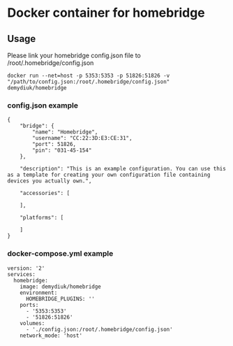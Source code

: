 # Docker container for homebridge

## Usage

Please link your homebridge config.json file to /root/.homebridge/config.json

```
docker run --net=host -p 5353:5353 -p 51826:51826 -v "/path/to/config.json:/root/.homebridge/config.json" demydiuk/homebridge
```

### config.json example

```
{
    "bridge": {
        "name": "Homebridge",
        "username": "CC:22:3D:E3:CE:31",
        "port": 51826,
        "pin": "031-45-154"
    },
    
    "description": "This is an example configuration. You can use this as a template for creating your own configuration file containing devices you actually own.",

    "accessories": [
        
    ],

    "platforms": [
        
    ]
}
```

### docker-compose.yml example

```
version: '2'
services:
  homebridge:
    image: demydiuk/homebridge
    environment:
      HOMEBRIDGE_PLUGINS: ''
    ports:
      - '5353:5353'
      - '51826:51826'
    volumes:
      - './config.json:/root/.homebridge/config.json'
    network_mode: 'host'
```

